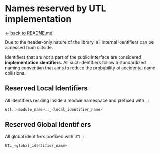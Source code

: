 # Names reserved by UTL implementation

[<- back to README.md](https://github.com/DmitriBogdanov/prototyping_utils/tree/master)

Due to the header-only nature of the library, all internal identifiers can be accessed from outside.

Identifiers that are not a part of the public interface are considered **implementation identifiers**. All such identifiers follow a standardized naming convention that aims to reduce the probability of accidental name collisions.

## Reserved Local Identifiers

All identifiers residing inside a module namespace and prefixed with `_`:

```cpp
utl::<module_name>::_<local_identifier_name>
```

## Reserved Global Identifiers

All global identifiers prefixed with `UTL_`:

```cpp
UTL_<global_identifier_name>
```


